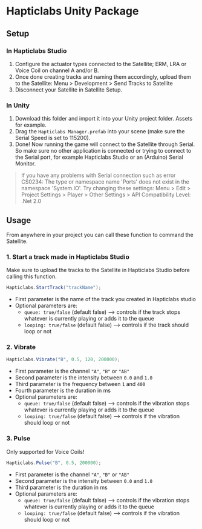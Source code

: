 # Hapticlabs Unity Package

## Setup

### In Hapticlabs Studio

1. Configure the actuator types connected to the Satellite; ERM, LRA or Voice Coil on channel A and/or B.
2. Once done creating tracks and naming them accordingly, upload them to the Satellite: Menu > Development > Send Tracks to Satellite
3. Disconnect your Satellite in Satellite Setup. 

### In Unity

1. Download this folder and import it into your Unity project folder. Assets for example.
2. Drag the `Hapticlabs Manager.prefab` into your scene (make sure the Serial Speed is set to 115200).
3. Done! Now running the game will connect to the Satellite through Serial. So make sure no other application is connected or trying to connect to the Serial port, for example Hapticlabs Studio or an (Arduino) Serial Monitor.
 
> If you have any problems with Serial connection such as error CS0234: The type or namespace name 'Ports' does not exist in the namespace 'System.IO'. 
> Try changing these settings: Menu > Edit > Project Settings > Player > Other Settings > API Compatibility Level: .Net 2.0 


## Usage

From anywhere in your project you can call these function to command the Satellite.

### 1. Start a track made in Hapticlabs Studio

Make sure to upload the tracks to the Satellite in Hapticlabs Studio before calling this function.

```cs
Hapticlabs.StartTrack("trackName");
```

- First parameter is the name of the track you created in Hapticlabs studio
- Optional parameters are:
  - `queue: true/false` (default false) --> controls if the track stops whatever is currently playing or adds it to the queue
  - `looping: true/false` (default false) --> controls if the track should loop or not
 

### 2. Vibrate

```cs
Hapticlabs.Vibrate("B", 0.5, 120, 200000);
```
- First parameter is the channel `"A"`, `"B"` or `"AB"`
- Second parameter is the intensity between `0.0` and `1.0`
- Third parameter is the frequency between `1` and `400`
- Fourth parameter is the duration in ms
- Optional parameters are:
  - `queue: true/false` (default false) --> controls if the vibration stops whatever is currently playing or adds it to the queue
  - `looping: true/false` (default false) --> controls if the vibration should loop or not
  
  
### 3. Pulse
Only supported for Voice Coils!

```cs
Hapticlabs.Pulse("B", 0.5, 200000);
```

- First parameter is the channel `"A"`, `"B"` or `"AB"`
- Second parameter is the intensity between `0.0` and `1.0`
- Third parameter is the duration in ms
- Optional parameters are:
  - `queue: true/false` (default false) --> controls if the vibration stops whatever is currently playing or adds it to the queue
  - `looping: true/false` (default false) --> controls if the vibration should loop or not
